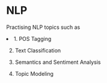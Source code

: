 # NLP
Practising NLP topics such as
<li>
1. POS Tagging
  
2. Text Classification

3. Semantics and Sentiment Analysis

 4. Topic Modeling
</li>
